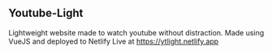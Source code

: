 ## Youtube-Light

Lightweight website made to watch youtube without distraction.
Made using VueJS and deployed to Netlify
Live at https://ytlight.netlify.app

